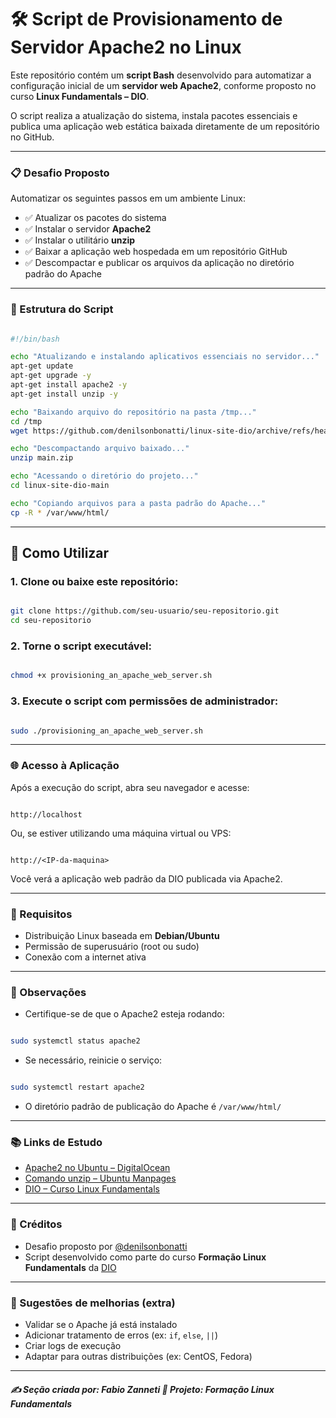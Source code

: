 # 🛠️ Script de Provisionamento de Servidor Apache2 no Linux

Este repositório contém um **script Bash** desenvolvido para automatizar a configuração inicial de um **servidor web Apache2**, conforme proposto no curso **Linux Fundamentals – DIO**.

O script realiza a atualização do sistema, instala pacotes essenciais e publica uma aplicação web estática baixada diretamente de um repositório no GitHub.

---

### 📋 Desafio Proposto

Automatizar os seguintes passos em um ambiente Linux:

- ✅ Atualizar os pacotes do sistema
- ✅ Instalar o servidor **Apache2**
- ✅ Instalar o utilitário **unzip**
- ✅ Baixar a aplicação web hospedada em um repositório GitHub
- ✅ Descompactar e publicar os arquivos da aplicação no diretório padrão do Apache

---

### 📁 Estrutura do Script

```bash

#!/bin/bash

echo "Atualizando e instalando aplicativos essenciais no servidor..."
apt-get update
apt-get upgrade -y
apt-get install apache2 -y
apt-get install unzip -y

echo "Baixando arquivo do repositório na pasta /tmp..."
cd /tmp
wget https://github.com/denilsonbonatti/linux-site-dio/archive/refs/heads/main.zip

echo "Descompactando arquivo baixado..."
unzip main.zip

echo "Acessando o diretório do projeto..."
cd linux-site-dio-main

echo "Copiando arquivos para a pasta padrão do Apache..."
cp -R * /var/www/html/

````

---

## 🚀 Como Utilizar

### 1. Clone ou baixe este repositório:

```bash

git clone https://github.com/seu-usuario/seu-repositorio.git
cd seu-repositorio

```

### 2. Torne o script executável:

```bash

chmod +x provisioning_an_apache_web_server.sh

```

### 3. Execute o script com permissões de administrador:

```bash

sudo ./provisioning_an_apache_web_server.sh

```

---

### 🌐 Acesso à Aplicação

Após a execução do script, abra seu navegador e acesse:

```

http://localhost

```

Ou, se estiver utilizando uma máquina virtual ou VPS:

```

http://<IP-da-maquina>

```

Você verá a aplicação web padrão da DIO publicada via Apache2.

---

### 🔧 Requisitos

* Distribuição Linux baseada em **Debian/Ubuntu**
* Permissão de superusuário (root ou sudo)
* Conexão com a internet ativa

---

### 🧠 Observações

* Certifique-se de que o Apache2 esteja rodando:

```bash

sudo systemctl status apache2

```

* Se necessário, reinicie o serviço:

```bash

sudo systemctl restart apache2

```

* O diretório padrão de publicação do Apache é `/var/www/html/`

---

### 📚 Links de Estudo

* [Apache2 no Ubuntu – DigitalOcean](https://www.digitalocean.com/community/tutorials/how-to-install-the-apache-web-server-on-ubuntu-20-04-pt)
* [Comando unzip – Ubuntu Manpages](https://manpages.ubuntu.com/manpages/focal/en/man1/unzip.1.html)
* [DIO – Curso Linux Fundamentals](https://www.dio.me/)

---

### 🤝 Créditos

* Desafio proposto por [@denilsonbonatti](https://github.com/denilsonbonatti)
* Script desenvolvido como parte do curso **Formação Linux Fundamentals** da [DIO](https://dio.me)

---

### 🧪 Sugestões de melhorias (extra)

* Validar se o Apache já está instalado
* Adicionar tratamento de erros (ex: `if`, `else`, `||`)
* Criar logs de execução
* Adaptar para outras distribuições (ex: CentOS, Fedora)

---

##### ✍️ Seção criada por: Fabio Zanneti 🎯 Projeto: Formação Linux Fundamentals